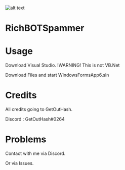 ![alt text](https://i.imgur.com/TMUSyHe.png)
# RichBOTSpammer


# Usage
Download Visual Studio. !WARNING! This is not VB.Net

Download Files and start WindowsFormsApp6.sln


# Credits
All credits going to GetOutHash.

Discord : GetOutHash#0264


# Problems
Contact with me via Discord.

Or via Issues.
